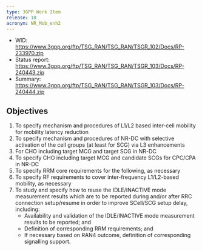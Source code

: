 ```yaml
---
type: 3GPP Work Item
release: 18
acronym: NR_Mob_enh2
---
```


- WID: https://www.3gpp.org/ftp/TSG_RAN/TSG_RAN/TSGR_102/Docs/RP-233970.zip
- Status report: https://www.3gpp.org/ftp/TSG_RAN/TSG_RAN/TSGR_103/Docs/RP-240443.zip
- Summary: https://www.3gpp.org/ftp/TSG_RAN/TSG_RAN/TSGR_103/Docs/RP-240444.zip

## Objectives

1. To specify mechanism and procedures of L1/L2 based inter-cell mobility for mobility latency reduction
2. To specify mechanism and procedures of NR-DC with selective activation of the cell groups (at least for SCG) via L3 enhancements
3. For CHO including target MCG and target SCG in NR-DC
4. To specify CHO including target MCG and candidate SCGs for CPC/CPA in NR-DC
5. To specify RRM core requirements for the following, as necessary
6. To specify RF requirements to cover inter-frequency L1/L2-based mobility, as necessary
7. To study and specify how to reuse the IDLE/INACTIVE mode measurement results which are to be reported during and/or after RRC connection setup/resume in order to improve SCell/SCG setup delay, including:
	- Availability and validation of the IDLE/INACTIVE mode measurement results to be reported; and
	- Definition of corresponding RRM requirements; and
	- If necessary based on RAN4 outcome, definition of corresponding signalling support.
